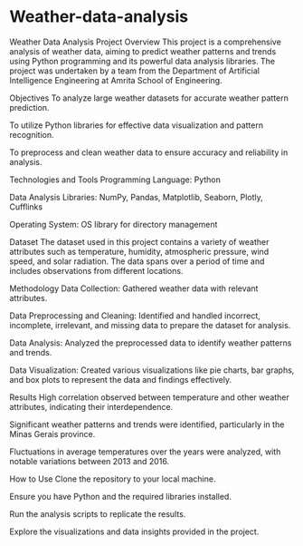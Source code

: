 # Weather-data-analysis

Weather Data Analysis Project
Overview
This project is a comprehensive analysis of weather data, aiming to predict weather patterns and trends using Python programming and its powerful data analysis libraries. The project was undertaken by a team from the Department of Artificial Intelligence Engineering at Amrita School of Engineering.

Objectives
To analyze large weather datasets for accurate weather pattern prediction.

To utilize Python libraries for effective data visualization and pattern recognition.

To preprocess and clean weather data to ensure accuracy and reliability in analysis.

Technologies and Tools
Programming Language: Python

Data Analysis Libraries: NumPy, Pandas, Matplotlib, Seaborn, Plotly, Cufflinks

Operating System: OS library for directory management

Dataset
The dataset used in this project contains a variety of weather attributes such as temperature, humidity, atmospheric pressure, wind speed, and solar radiation. The data spans over a period of time and includes observations from different locations.

Methodology
Data Collection: Gathered weather data with relevant attributes.

Data Preprocessing and Cleaning: Identified and handled incorrect, incomplete, irrelevant, and missing data to prepare the dataset for analysis.

Data Analysis: Analyzed the preprocessed data to identify weather patterns and trends.

Data Visualization: Created various visualizations like pie charts, bar graphs, and box plots to represent the data and findings effectively.

Results
High correlation observed between temperature and other weather attributes, indicating their interdependence.

Significant weather patterns and trends were identified, particularly in the Minas Gerais province.

Fluctuations in average temperatures over the years were analyzed, with notable variations between 2013 and 2016.

How to Use
Clone the repository to your local machine.

Ensure you have Python and the required libraries installed.

Run the analysis scripts to replicate the results.

Explore the visualizations and data insights provided in the project.
